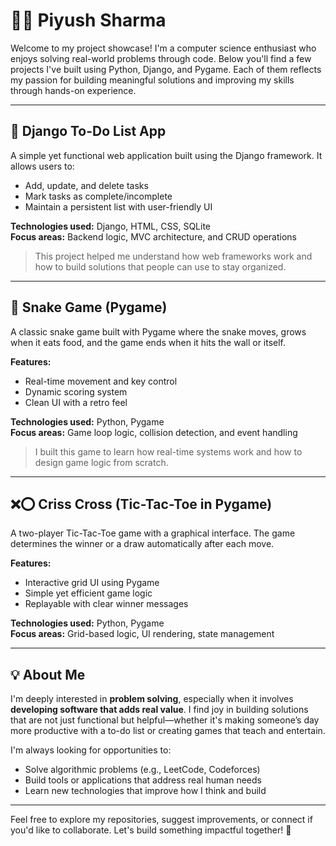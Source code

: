 # 👨‍💻 Piyush Sharma 


Welcome to my project showcase! I'm a computer science enthusiast who enjoys solving real-world problems through code. Below you'll find a few projects I've built using Python, Django, and Pygame. Each of them reflects my passion for building meaningful solutions and improving my skills through hands-on experience.

---

## 📝 Django To-Do List App

A simple yet functional web application built using the Django framework. It allows users to:

- Add, update, and delete tasks
- Mark tasks as complete/incomplete
- Maintain a persistent list with user-friendly UI

**Technologies used:** Django, HTML, CSS, SQLite  
**Focus areas:** Backend logic, MVC architecture, and CRUD operations

> This project helped me understand how web frameworks work and how to build solutions that people can use to stay organized.

---

## 🐍 Snake Game (Pygame)

A classic snake game built with Pygame where the snake moves, grows when it eats food, and the game ends when it hits the wall or itself.

**Features:**

- Real-time movement and key control
- Dynamic scoring system
- Clean UI with a retro feel

**Technologies used:** Python, Pygame  
**Focus areas:** Game loop logic, collision detection, and event handling

> I built this game to learn how real-time systems work and how to design game logic from scratch.

---

## ❌⭕ Criss Cross (Tic-Tac-Toe in Pygame)

A two-player Tic-Tac-Toe game with a graphical interface. The game determines the winner or a draw automatically after each move.

**Features:**

- Interactive grid UI using Pygame
- Simple yet efficient game logic
- Replayable with clear winner messages

**Technologies used:** Python, Pygame  
**Focus areas:** Grid-based logic, UI rendering, state management

---

## 💡 About Me

I'm deeply interested in **problem solving**, especially when it involves **developing software that adds real value**. I find joy in building solutions that are not just functional but helpful—whether it's making someone’s day more productive with a to-do list or creating games that teach and entertain.

I'm always looking for opportunities to:

- Solve algorithmic problems (e.g., LeetCode, Codeforces)
- Build tools or applications that address real human needs
- Learn new technologies that improve how I think and build

---

Feel free to explore my repositories, suggest improvements, or connect if you'd like to collaborate. Let's build something impactful together! 🚀


 
